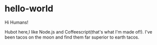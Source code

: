 # hello-world

Hi Humans!

Hubot here,I like Node.js and Coffeescript(that's what I'm made of!).
I've been tacos on the moon and find them far superior to earth tacos.
